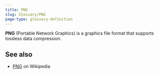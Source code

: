 ```yaml
---
title: PNG
slug: Glossary/PNG
page-type: glossary-definition
---
```




**PNG** (Portable Network Graphics) is a graphics file format that supports lossless data compression.

## See also

- [PNG](https://en.wikipedia.org/wiki/Portable_Network_Graphics) on Wikipedia
